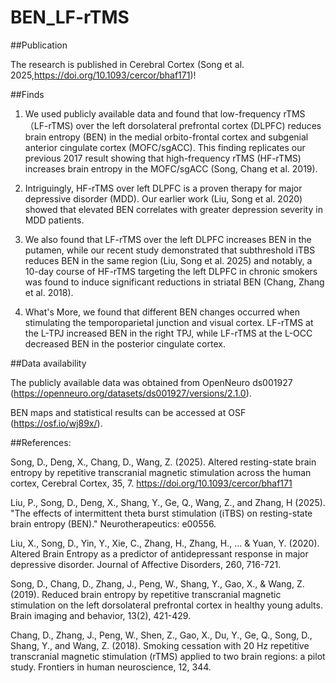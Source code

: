 # BEN_LF-rTMS

##Publication

The research is published in Cerebral Cortex (Song et al. 2025,https://doi.org/10.1093/cercor/bhaf171)!


##Finds

1. We used publicly available data and found that low-frequency rTMS（LF-rTMS) over the left dorsolateral prefrontal cortex (DLPFC) reduces brain entropy (BEN) in the medial orbito-frontal cortex and subgenial anterior cingulate cortex (MOFC/sgACC). This finding replicates our previous 2017 result showing that high-frequency rTMS (HF-rTMS) increases brain entropy in the MOFC/sgACC (Song, Chang et al. 2019).

2. Intriguingly, HF-rTMS over left DLPFC is a proven therapy for major depressive disorder (MDD). Our earlier work (Liu, Song et al. 2020) showed that elevated BEN correlates with greater depression severity in MDD patients.

3. We also found that LF-rTMS over the left DLPFC increases BEN in the putamen, while our recent study demonstrated that subthreshold iTBS reduces BEN in the same region (Liu, Song et al. 2025) and notably, a 10-day course of HF-rTMS targeting the left DLPFC in chronic smokers was found to induce significant reductions in striatal BEN (Chang, Zhang et al. 2018).


4. What's More, we found that different BEN changes occurred when stimulating the temporoparietal junction and visual cortex. LF-rTMS at the L-TPJ increased BEN in the right TPJ, while LF-rTMS at the L-OCC decreased BEN in the posterior cingulate cortex. 



##Data availability


The publicly available data was obtained from OpenNeuro ds001927 (https://openneuro.org/datasets/ds001927/versions/2.1.0).

BEN maps and statistical results can be accessed at OSF (https://osf.io/wj89x/).




##References:


Song, D., Deng, X., Chang, D., Wang, Z. (2025). Altered resting-state brain entropy by repetitive transcranial magnetic stimulation across the human cortex, Cerebral Cortex, 35, 7. https://doi.org/10.1093/cercor/bhaf171

Liu, P., Song, D., Deng, X., Shang, Y., Ge, Q., Wang, Z., and Zhang, H (2025). "The effects of intermittent theta burst stimulation (iTBS) on resting-state brain entropy (BEN)." Neurotherapeutics: e00556.

Liu, X., Song, D., Yin, Y., Xie, C., Zhang, H., Zhang, H., ... & Yuan, Y. (2020). Altered Brain Entropy as a predictor of antidepressant response in major depressive disorder. Journal of Affective Disorders, 260, 716-721.

Song, D., Chang, D., Zhang, J., Peng, W., Shang, Y., Gao, X., & Wang, Z. (2019). Reduced brain entropy by repetitive transcranial magnetic stimulation on the left dorsolateral prefrontal cortex in healthy young adults. Brain imaging and behavior, 13(2), 421-429.


Chang, D., Zhang, J., Peng, W., Shen, Z., Gao, X., Du, Y., Ge, Q., Song, D., Shang, Y., and Wang, Z. (2018). Smoking cessation with 20 Hz repetitive transcranial magnetic stimulation (rTMS) applied to two brain regions: a pilot study. Frontiers in human neuroscience, 12, 344.




